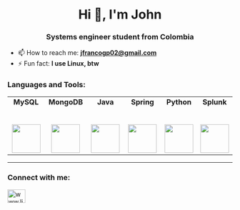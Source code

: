 <h1 align="center">Hi 👋, I'm John</h1>
<h3 align="center">Systems engineer student from Colombia</h3>

- 📫 How to reach me: **jfrancogp02@gmail.com**
- ⚡ Fun fact: **I use Linux, btw**


<h3 align="left">Languages and Tools:</h3>

<table>
  <tbody>
    <tr valign = "top">
    </tr>
    <tr valign = "mid">
      <td width="25%" align="center">
        <span> <strong> MySQL </strong> </span><br><br><br>
        <img height="64px" src="https://cdn.svgporn.com/logos/mysql-icon.svg">
      </td>
      <td width="25%" align="center">
        <span> <strong> MongoDB </strong> </span><br><br><br>
        <img height="64px" src="https://cdn.svgporn.com/logos/mongodb-icon.svg">
      </td>
      <td width="25%" align="center">
        <span> <strong> Java </strong> </span><br><br><br>
        <img height="64px" src="https://cdn.svgporn.com/logos/java.svg">
      </td>
      <td width="25%" align="center">
        <span> <strong> Spring </strong> </span><br><br><br>
        <img height="64px" src="https://cdn.svgporn.com/logos/spring-icon.svg">
      </td>
      <td width="25%" align="center">
        <span> <strong> Python </strong> </span><br><br><br>
        <img height="64px" src="https://cdn.svgporn.com/logos/python.svg">
      </td>
      <td width="25%" align="center">
        <span> <strong> Splunk </strong> </span><br><br><br>
        <img height="64px" src="https://cdn.svgporn.com/logos/splunk.svg">
      </td>
    </tr>
  </tbody>
</table>
<hr>

<h3 align="left">Connect with me:</h3>
<p align="left">
<a href="https://www.linkedin.com/in/jhonfranco/" target="blank"><img align="center" src="https://cdn.jsdelivr.net/npm/simple-icons@3.0.1/icons/linkedin.svg" alt="www.linkedin.com/in/jf404" height="30" width="40" /></a>
</p>
